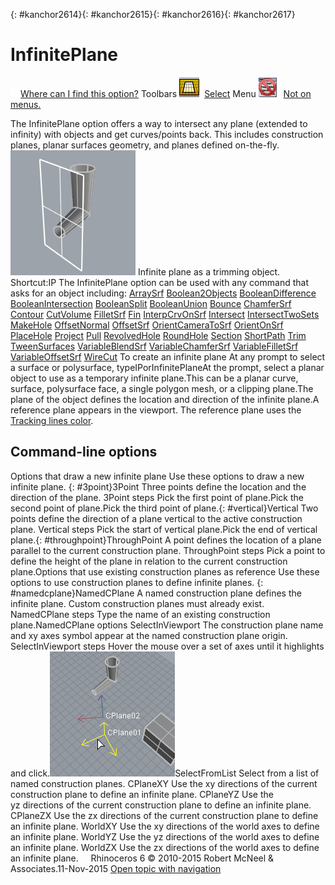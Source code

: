 ---
---

{: #kanchor2614}{: #kanchor2615}{: #kanchor2616}{: #kanchor2617}
# InfinitePlane
 [![images/transparent.gif](images/transparent.gif)Where can I find this option?](javascript:void(0);) Toolbars
![images/infiniteplane.png](images/infiniteplane.png) [Select](select-toolbar.html) 
Menu
![images/-no-menu-item.png](images/-no-menu-item.png) [Not on menus.](menuwhattodo.html) 

The InfinitePlane option offers a way to intersect any plane (extended to infinity) with objects and get curves/points back. This includes construction planes, planar surfaces geometry, and planes defined on-the-fly.
![images/infiniteplane-002.png](images/infiniteplane-002.png)
Infinite plane as a trimming object.
Shortcut:IP
The InfinitePlane option can be used with any command that asks for an object including:
 [ArraySrf](arraysrf.html) 
 [Boolean2Objects](boolean2objects.html) 
 [BooleanDifference](booleandifference.html) 
 [BooleanIntersection](booleanintersection.html) 
 [BooleanSplit](booleansplit.html) 
 [BooleanUnion](booleanunion.html) 
 [Bounce](bounce.html) 
 [ChamferSrf](chamfersrf.html) 
 [Contour](contour.html) 
 [CutVolume](cutvolume.html) 
 [FilletSrf](filletsrf.html) 
 [Fin](fin.html) 
 [InterpCrvOnSrf](interpcrvonsrf.html) 
 [Intersect](intersect.html) 
 [IntersectTwoSets](intersecttwosets.html) 
 [MakeHole](makehole.html) 
 [OffsetNormal](offsetnormal.html) 
 [OffsetSrf](offsetsrf.html) 
 [OrientCameraToSrf](orientcameratosrf.html) 
 [OrientOnSrf](orientonsrf.html) 
 [PlaceHole](placehole.html) 
 [Project](project.html) 
 [Pull](pull.html) 
 [RevolvedHole](revolvedhole.html) 
 [RoundHole](roundhole.html) 
 [Section](section.html) 
 [ShortPath](shortpath.html) 
 [Trim](trim.html) 
 [TweenSurfaces](tweensurfaces.html) 
 [VariableBlendSrf](variableblendsrf.html) 
 [VariableChamferSrf](variablechamfersrf.html) 
 [VariableFilletSrf](variablefilletsrf.html) 
 [VariableOffsetSrf](variableoffsetsrf.html) 
 [WireCut](wirecut.html) 
To create an infinite plane
At any prompt to select a surface or polysurface, typeIPorInfinitePlaneAt the prompt, select a planar object to use as a temporary infinite plane.This can be a planar curve, surface, polysurface face, a single polygon mesh, or a clipping plane.The plane of the object defines the location and direction of the infinite plane.A reference plane appears in the viewport. The reference plane uses the [Tracking lines color](appearance-colors.html#tracking-lines).
## Command-line options
Options that draw a new infinite plane
Use these options to draw a new infinite plane.
{: #3point}3Point
Three points define the location and the direction of the plane.
3Point steps
Pick the first point of plane.Pick the second point of plane.Pick the third point of plane.{: #vertical}Vertical
Two points define the direction of a plane vertical to the active construction plane.
Vertical steps
Pick the start of vertical plane.Pick the end of vertical plane.{: #throughpoint}ThroughPoint
A point defines the location of a plane parallel to the current construction plane.
ThroughPoint steps
Pick a point to define the height of the plane in relation to the current construction plane.Options that use existing construction planes as reference
Use these options to use construction planes to define infinite planes.
{: #namedcplane}NamedCPlane
A named construction plane defines the infinite plane.
Custom construction planes must already exist.
NamedCPlane steps
Type the name of an existing construction plane.NamedCPlane options
SelectInViewport
The construction plane name and xy&#160;axes symbol appear at the named construction plane origin.
SelectInViewport steps
Hover the mouse over a set of axes until it highlights and click.![images/infiniteplane-001.png](images/infiniteplane-001.png)SelectFromList
Select from a list of named construction planes.
CPlaneXY
Use the xy&#160;directions of the current construction plane to define an infinite plane.
CPlaneYZ
Use the yz&#160;directions of the current construction plane to define an infinite plane.
CPlaneZX
Use the zx&#160;directions of the current construction plane to define an infinite plane.
WorldXY
Use the xy&#160;directions of the world axes to define an infinite plane.
WorldYZ
Use the yz&#160;directions of the world axes to define an infinite plane.
WorldZX
Use the zx&#160;directions of the world axes to define an infinite plane.
&#160;
&#160;
Rhinoceros 6 © 2010-2015 Robert McNeel &amp; Associates.11-Nov-2015
 [Open topic with navigation](infiniteplane.html) 

